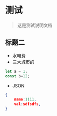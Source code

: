 # 测试
> 这是测试说明文档
## 标题二
- 水电费
- 三大城市的
```js
let a = 1;
const b=12;
```
- JSON
```json
{
    name:1111,
    val:sdfsdfs,
}
```